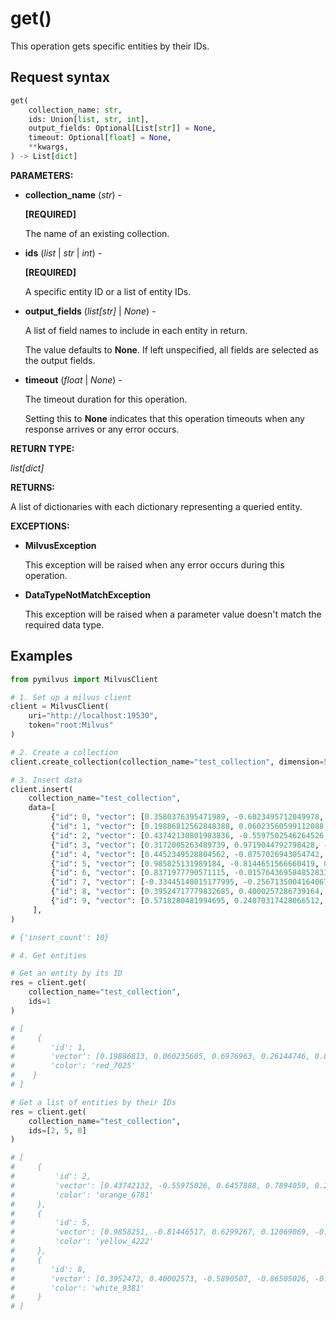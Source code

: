 
# get()

This operation gets specific entities by their IDs.

## Request syntax

```python
get(
    collection_name: str,
    ids: Union[list, str, int],
    output_fields: Optional[List[str]] = None,
    timeout: Optional[float] = None,
    **kwargs,
) -> List[dict]
```

__PARAMETERS:__

- __collection_name__ (_str_) -

    __[REQUIRED]__

    The name of an existing collection.

- __ids__ (_list_ | _str_ | _int_) -

    __[REQUIRED]__

    A specific entity ID or a list of entity IDs.

- __output_fields__ (_list[str]_ | _None_) -

    A list of field names to include in each entity in return.

    The value defaults to __None__. If left unspecified, all fields are selected as the output fields.

- __timeout__ (_float_ | _None_) -

    The timeout duration for this operation. 

    Setting this to __None__ indicates that this operation timeouts when any response arrives or any error occurs.

__RETURN TYPE:__

_list[dict]_

__RETURNS:__

A list of dictionaries with each dictionary representing a queried entity.

__EXCEPTIONS:__

- __MilvusException__

    This exception will be raised when any error occurs during this operation.

- __DataTypeNotMatchException__

    This exception will be raised when a parameter value doesn't match the required data type.

## Examples

```python
from pymilvus import MilvusClient

# 1. Set up a milvus client
client = MilvusClient(
    uri="http://localhost:19530",
    token="root:Milvus"
)

# 2. Create a collection
client.create_collection(collection_name="test_collection", dimension=5)

# 3. Insert data
client.insert(
    collection_name="test_collection",
    data=[
         {"id": 0, "vector": [0.3580376395471989, -0.6023495712049978, 0.18414012509913835, -0.26286205330961354, 0.9029438446296592], "color": "pink_8682"},
         {"id": 1, "vector": [0.19886812562848388, 0.06023560599112088, 0.6976963061752597, 0.2614474506242501, 0.838729485096104], "color": "red_7025"},
         {"id": 2, "vector": [0.43742130801983836, -0.5597502546264526, 0.6457887650909682, 0.7894058910881185, 0.20785793220625592], "color": "orange_6781"},
         {"id": 3, "vector": [0.3172005263489739, 0.9719044792798428, -0.36981146090600725, -0.4860894583077995, 0.95791889146345], "color": "pink_9298"},
         {"id": 4, "vector": [0.4452349528804562, -0.8757026943054742, 0.8220779437047674, 0.46406290649483184, 0.30337481143159106], "color": "red_4794"},
         {"id": 5, "vector": [0.985825131989184, -0.8144651566660419, 0.6299267002202009, 0.1206906911183383, -0.1446277761879955], "color": "yellow_4222"},
         {"id": 6, "vector": [0.8371977790571115, -0.015764369584852833, -0.31062937026679327, -0.562666951622192, -0.8984947637863987], "color": "red_9392"},
         {"id": 7, "vector": [-0.33445148015177995, -0.2567135004164067, 0.8987539745369246, 0.9402995886420709, 0.5378064918413052], "color": "grey_8510"},
         {"id": 8, "vector": [0.39524717779832685, 0.4000257286739164, -0.5890507376891594, -0.8650502298996872, -0.6140360785406336], "color": "white_9381"},
         {"id": 9, "vector": [0.5718280481994695, 0.24070317428066512, -0.3737913482606834, -0.06726932177492717, -0.6980531615588608], "color": "purple_4976"}
     ],
)

# {'insert_count': 10}

# 4. Get entities

# Get an entity by its ID
res = client.get(
    collection_name="test_collection",
    ids=1
)

# [
#     {
#        'id': 1,
#        'vector': [0.19886813, 0.060235605, 0.6976963, 0.26144746, 0.8387295],
#        'color': 'red_7025'
#    }
# ]

# Get a list of entities by their IDs
res = client.get(
    collection_name="test_collection",
    ids=[2, 5, 8]
)

# [
#     {
#         'id': 2, 
#         'vector': [0.43742132, -0.55975026, 0.6457888, 0.7894059, 0.20785794], 
#         'color': 'orange_6781'
#     }, 
#     {
#         'id': 5, 
#         'vector': [0.9858251, -0.81446517, 0.6299267, 0.12069069, -0.14462778], 
#         'color': 'yellow_4222'
#     }, 
#     {
#        'id': 8, 
#        'vector': [0.3952472, 0.40002573, -0.5890507, -0.86505026, -0.6140361], 
#        'color': 'white_9381'
#     }
# ]
```

